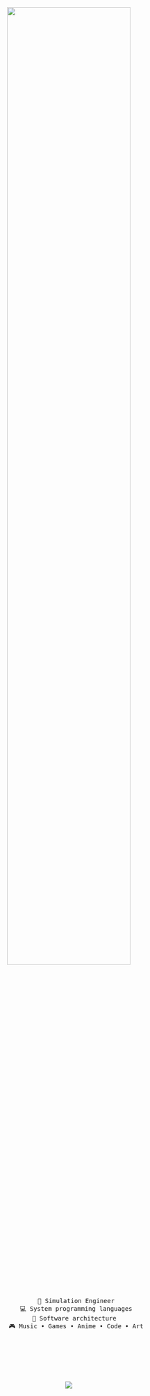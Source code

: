 <div align="center">
<!-- <img src="https://github.com/innng/innng/assets/26755058/5e0ce0fb-c544-4f8c-a307-5849165746d0" width="25%" align="right" /> -->
<img src="https://readme-typing-svg.demolab.com?font=Josefin+Sans&weight=900&size=30&pause=1000&color=F70000&center=true&vCenter=true&random=true&width=435&lines=LOCK+IN" width="75%" />
<br><br>
<pre>
    💼 Simulation Engineer
    💻 System programming languages
    📖 Software architecture 
    🎮 Music • Games • Anime • Code • Art
</pre>
<br><br>
<!-- <img src="https://raw.githubusercontent.com/innng/innng/master/assets/kyubey.gif" height="40" /> -->
<br><br><br>
    
[![](https://img.shields.io/badge/linkedin-0a66c2)](https://www.linkedin.com/in/fadel-achmad-assegaf/)
</div>
